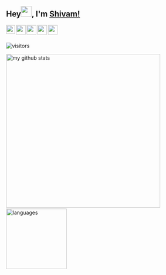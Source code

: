  ## Hey<img src="https://github.com/TheDudeThatCode/TheDudeThatCode/blob/master/Assets/Hi.gif" width="29px">,  I'm [Shivam!](https://bio.link/shivams)

<a href="https://linkedin.com/in/meshivamsharma" target="_blank">
  <img align="left" width="24px" src="https://cdn-icons-png.flaticon.com/512/174/174857.png"  />
</a>
 
<a href="https://twitter.com/meshivamsharma">
  <img align="left" width="26px" src="https://logodownload.org/wp-content/uploads/2014/09/twitter-logo-6.png" />
</a>

<a href="mailto:meshivam81@gmail.com">
  <img align="left" width="26px" src="https://cdn-icons-png.flaticon.com/512/281/281769.png" />
</a>
<a href="https://www.youtube.com/c/shivamsharma7" target="_blank">
  <img align="left" width="26px" src="https://i.pinimg.com/originals/46/02/cb/4602cbc18967da9c1eba7452905cd99b.png" />
</a>

<a href="https://instagram.com/meshivamsharma" target="_blank">
  <img align="left" width="26px" src="https://upload.wikimedia.org/wikipedia/commons/thumb/a/a5/Instagram_icon.png/1024px-Instagram_icon.png" />
</a>
 
<br />
<br />

![visitors](https://visitor-badge.laobi.icu/badge?page_id=shivam-sharma7.shivam-sharma7)


<p align="left">
<img src="https://github-readme-stats.vercel.app/api?username=shivam-sharma7&show_icons=true&theme=tokyonight" alt="my github stats" width="420"/>&nbsp;
    <img src="https://github-readme-stats.vercel.app/api/top-langs/?username=shivam-sharma7&layout=compact&theme=tokyonight" alt="languages" height="165">
</p>
</a>
